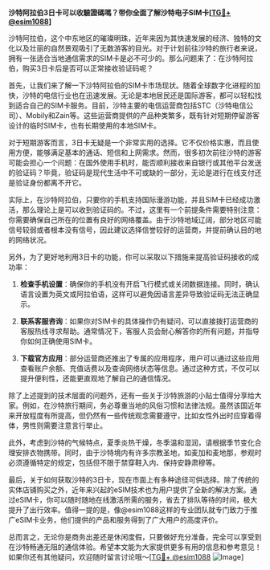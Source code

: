 **沙特阿拉伯3日卡可以收驗證碼嗎？带你全面了解沙特电子SIM卡[[TG💪+ @esim1088](https://t.me/s/esim1088)]**

沙特阿拉伯，这个中东地区的璀璨明珠，近年来因为其快速发展的经济、独特的文化以及壮丽的自然景观吸引了无数游客的目光。对于计划前往沙特的旅行者来说，拥有一张适合当地通信需求的SIM卡是必不可少的。那么问题来了：在沙特阿拉伯，购买3日卡后是否可以正常接收验证码呢？

首先，让我们来了解一下沙特阿拉伯的SIM卡市场现状。随着全球数字化进程的加快，沙特的电信行业也在迅速发展。无论是本地居民还是国际游客，都可以轻松找到适合自己的SIM卡服务。目前，沙特主要的电信运营商包括STC（沙特电信公司）、Mobily和Zain等。这些运营商提供的产品种类繁多，既有针对短期停留游客设计的临时SIM卡，也有长期使用的本地SIM卡。

对于短期游客而言，3日卡无疑是一个非常实用的选择。它不仅价格实惠，而且使用方便，能够满足基本的通话、短信和上网需求。然而，很多初次前往沙特的游客可能会担心一个问题：在国外使用手机时，能否顺利接收来自银行或其他平台发送的验证码？毕竟，验证码是现代生活中不可或缺的一部分，无论是进行在线支付还是验证身份都离不开它。

实际上，在沙特阿拉伯，只要你的手机支持国际漫游功能，并且SIM卡已经成功激活，那么理论上是可以收到验证码的。不过，这里有一个前提条件需要特别注意：你需要确保自己所在的位置有良好的网络覆盖。由于沙特地域辽阔，部分地区可能信号较弱或者根本没有信号，因此建议选择信誉较好的运营商，并提前确认目的地的网络状况。

另外，为了更好地利用3日卡的功能，你可以采取以下措施来提高验证码接收的成功率：

1. **检查手机设置**：确保你的手机没有开启飞行模式或关闭数据连接。同时，确认语言设置为英文或阿拉伯语，这样可以避免因语言差异导致验证码无法正确显示。

2. **联系客服咨询**：如果你对SIM卡的具体操作仍有疑问，可以直接拨打运营商的客服热线寻求帮助。通常情况下，客服人员会耐心解答你的所有问题，并指导你如何正确使用SIM卡。

3. **下载官方应用**：部分运营商还推出了专属的应用程序，用户可以通过这些应用查看账户余额、充值话费以及查询网络状态等信息。通过这种方式，不仅可以提升便利性，还能更直观地了解自己的通信情况。

除了上述提到的技术层面的问题外，还有一些关于沙特旅游的小贴士值得分享给大家。例如，在沙特旅行期间，务必尊重当地的风俗习惯和法律法规。虽然该国近年来开放程度有所提高，但仍然有一些传统观念需要遵守，比如女性外出时应穿着得体，男性则需要注意言行举止。

此外，考虑到沙特的气候特点，夏季炎热干燥，冬季温和湿润，请根据季节变化合理安排衣物携带。同时，由于沙特境内有许多宗教圣地，如麦加和麦地那，参观时必须遵循特定的规定，包括但不限于禁穿鞋入内、保持安静肃穆等。

最后，关于如何获取沙特的3日卡，现在市面上有多种途径可供选择。除了传统的实体店铺购买之外，近年来兴起的eSIM技术也为用户提供了全新的解决方案。通过eSIM卡，你可以随时随地在线激活所需的服务，省去了排队等待的时间，极大提升了出行效率。值得一提的是，像@esim1088这样的专业团队就专门致力于推广eSIM卡业务，他们提供的产品和服务得到了广大用户的高度评价。

总而言之，无论你是商务出差还是休闲度假，只要做好充分准备，完全可以享受到在沙特畅通无阻的通信体验。希望本文能为大家提供更多有用的信息和参考意见！如果你还有其他疑问，欢迎随时留言讨论哦～[[TG💪+ @esim1088](https://t.me/s/esim1088) ![Image](https://i.postimg.cc/4NQfJmqS/Snipaste-2025-05-13-00-14-12.png)]